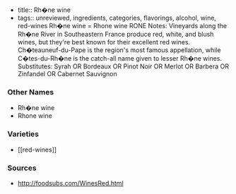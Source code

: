 - title:: Rh�ne wine
- tags:: unreviewed, ingredients, categories, flavorings, alcohol, wine, red-wines
Rh�ne wine = Rhone wine RONE Notes: Vineyards along the Rh�ne River in Southeastern France produce red, white, and blush wines, but they're best known for their excellent red wines. Ch�teauneuf-du-Pape is the region's most famous appellation, while C�tes-du-Rh�ne is the catch-all name given to lesser Rh�ne wines. Substitutes: Syrah OR Bordeaux OR Pinot Noir OR Merlot OR Barbera OR Zinfandel OR Cabernet Sauvignon

### Other Names

* Rh�ne wine
* Rhone wine

### Varieties

* [[red-wines]]

### Sources
* http://foodsubs.com/WinesRed.html

